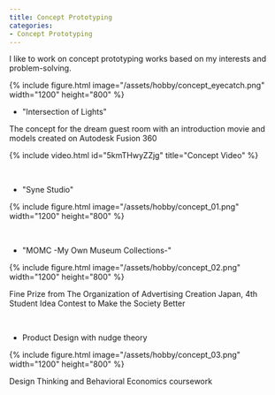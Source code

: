 ```yaml
---
title: Concept Prototyping 
categories:
- Concept Prototyping
---
```


I like to work on concept prototyping works based on my interests and problem-solving.

{% include figure.html image="/assets/hobby/concept_eyecatch.png"  width="1200" height="800"  %}

<!-- more -->

* "Intersection of Lights"

The concept for the dream guest room with an introduction movie and models created on Autodesk Fusion 360

{% include video.html id="5kmTHwyZZjg" title="Concept Video" %}

<br>

* "Syne Studio"

{% include figure.html image="/assets/hobby/concept_01.png"  width="1200" height="800"  %}

<br>

* "MOMC -My Own Museum Collections-"

{% include figure.html image="/assets/hobby/concept_02.png" width="1200" height="800"  %}

Fine Prize from The Organization of Advertising Creation Japan, 4th Student Idea Contest to Make the Society Better

<br>

* Product Design with nudge theory

{% include figure.html image="/assets/hobby/concept_03.png"  width="1200" height="800"  %}

Design Thinking and Behavioral Economics coursework
